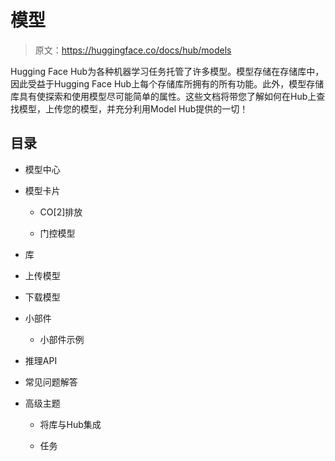 # 模型

> 原文：https://huggingface.co/docs/hub/models

Hugging Face Hub为各种机器学习任务托管了许多模型。模型存储在存储库中，因此受益于Hugging Face Hub上每个存储库所拥有的所有功能。此外，模型存储库具有使探索和使用模型尽可能简单的属性。这些文档将带您了解如何在Hub上查找模型，上传您的模型，并充分利用Model Hub提供的一切！

## 目录

+   模型中心

+   模型卡片

    +   CO[2]排放

    +   门控模型

+   库

+   上传模型

+   下载模型

+   小部件

    +   小部件示例

+   推理API

+   常见问题解答

+   高级主题

    +   将库与Hub集成

    +   任务
